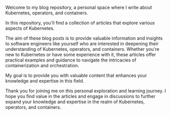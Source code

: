 Welcome to my blog repository, a personal space where I write about Kubernetes, operators, and containers. 

In this repository, you'll find a collection of articles that explore various aspects of Kubernetes.

The aim of these blog posts is to provide valuable information and insights to software engineers like yourself who are interested in deepening their understanding of Kubernetes, operators, and containers. Whether you're new to Kubernetes or have some experience with it, these articles offer practical examples and guidance to navigate the intricacies of containerization and orchestration.

My goal is to provide you with valuable content that enhances your knowledge and expertise in this field.

Thank you for joining me on this personal exploration and learning journey. I hope you find value in the articles and engage in discussions to further expand your knowledge and expertise in the realm of Kubernetes, operators, and containers.